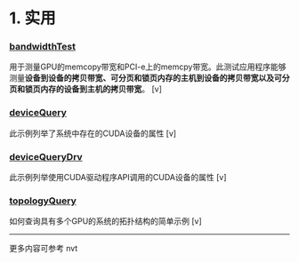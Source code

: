 # 1. 实用     

### [bandwidthTest](./bandwidthTest)

用于测量GPU的memcopy带宽和PCI-e上的memcpy带宽。此测试应用程序能够测量**设备到设备的拷贝带宽、可分页和锁页内存的主机到设备的拷贝带宽以及可分页和锁页内存的设备到主机的拷贝带宽**。  [v]    

### [deviceQuery](./deviceQuery)

此示例列举了系统中存在的CUDA设备的属性      [v]    

### [deviceQueryDrv](./deviceQueryDrv)  

此示例列举使用CUDA驱动程序API调用的CUDA设备的属性   [v]    

### [topologyQuery](./topologyQuery)

如何查询具有多个GPU的系统的拓扑结构的简单示例    [v]    

--------------------------

更多内容可参考 nvt   
